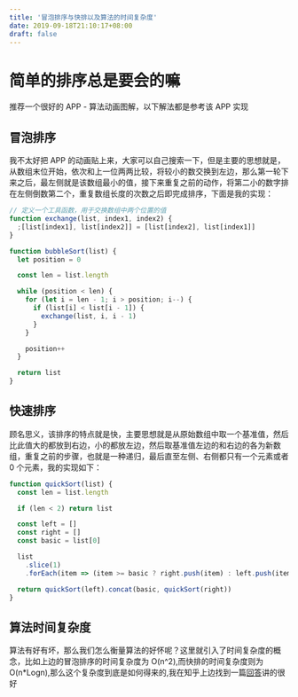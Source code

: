 ```yaml
---
title: '冒泡排序与快排以及算法的时间复杂度'
date: 2019-09-18T21:10:17+08:00
draft: false
---
```


# 简单的排序总是要会的嘛

推荐一个很好的 APP - 算法动画图解，以下解法都是参考该 APP 实现

## 冒泡排序

我不太好把 APP 的动画贴上来，大家可以自己搜索一下，但是主要的思想就是，从数组末位开始，依次和上一位两两比较，将较小的数交换到左边，那么第一轮下来之后，最左侧就是该数组最小的值，接下来重复之前的动作，将第二小的数字排在左侧倒数第二个，重复数组长度的次数之后即完成排序，下面是我的实现：

```javascript
// 定义一个工具函数，用于交换数组中两个位置的值
function exchange(list, index1, index2) {
  ;[list[index1], list[index2]] = [list[index2], list[index1]]
}

function bubbleSort(list) {
  let position = 0

  const len = list.length

  while (position < len) {
    for (let i = len - 1; i > position; i--) {
      if (list[i] < list[i - 1]) {
        exchange(list, i, i - 1)
      }
    }

    position++
  }

  return list
}
```

## 快速排序

顾名思义，该排序的特点就是快，主要思想就是从原始数组中取一个基准值，然后比此值大的都放到右边，小的都放左边，然后取基准值左边的和右边的各为新数组，重复之前的步骤，也就是一种递归，最后直至左侧、右侧都只有一个元素或者 0 个元素，我的实现如下：

```javascript
function quickSort(list) {
  const len = list.length

  if (len < 2) return list

  const left = []
  const right = []
  const basic = list[0]

  list
    .slice(1)
    .forEach(item => (item >= basic ? right.push(item) : left.push(item)))

  return quickSort(left).concat(basic, quickSort(right))
}
```

## 算法时间复杂度

算法有好有坏，那么我们怎么衡量算法的好怀呢？这里就引入了时间复杂度的概念，比如上边的冒泡排序的时间复杂度为 O(n^2),而快排的时间复杂度则为 O(n\*Logn),那么这个复杂度到底是如何得来的,我在知乎上边找到一篇[回答](https://www.zhihu.com/question/21387264/answer/422323594)讲的很好

